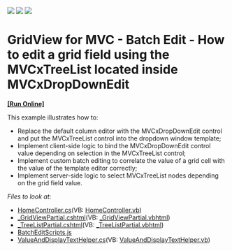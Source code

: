 <!-- default badges list -->
![](https://img.shields.io/endpoint?url=https://codecentral.devexpress.com/api/v1/VersionRange/254660929/19.2.6%2B)
[![](https://img.shields.io/badge/Open_in_DevExpress_Support_Center-FF7200?style=flat-square&logo=DevExpress&logoColor=white)](https://supportcenter.devexpress.com/ticket/details/T879467)
[![](https://img.shields.io/badge/📖_How_to_use_DevExpress_Examples-e9f6fc?style=flat-square)](https://docs.devexpress.com/GeneralInformation/403183)
<!-- default badges end -->
# GridView for MVC - Batch Edit - How to edit a grid field using the MVCxTreeList located inside MVCxDropDownEdit
<!-- run online -->
**[[Run Online]](https://codecentral.devexpress.com/254660929/)**
<!-- run online end -->

This example illustrates how to:
- Replace the default column editor with the MVCxDropDownEdit control and put the MVCxTreeList control into the dropdown window template;
- Implement client-side logic to bind the MVCxDropDownEdit control value depending on selection in the MVCxTreeList control;
- Implement custom batch editing to correlate the value of a grid cell with the value of the template editor correctly;
- Implement server-side logic to select MVCxTreeList nodes depending on the grid field value.


<!-- default file list --> 
*Files to look at*:

* [HomeController.cs](./CS/WebApplication1/Controllers/HomeController.cs)(VB: [HomeController.vb](./VB/WebApplication1/Controllers/HomeController.vb))
* [_GridViewPartial.cshtml](./CS/WebApplication1/Views/Home/_GridViewPartial.cshtml)(VB: [_GridViewPartial.vbhtml](./VB/WebApplication1/Views/Home/_GridViewPartial.vbhtml))
* [_TreeListPartial.cshtml](./CS/WebApplication1/Views/Home/_TreeListPartial.cshtml)(VB: [_TreeListPartial.vbhtml](./VB/WebApplication1/Views/Home/_TreeListPartial.vbhtml))
* [BatchEditScripts.js](./CS/WebApplication1/Scripts/CustomScripts/BatchEditScripts.js)
* [ValueAndDisplayTextHelper.cs](./CS/WebApplication1/Code/ValueAndDisplayTextHelper.cs)(VB: [ValueAndDisplayTextHelper.vb](./VB/WebApplication1/Code/ValueAndDisplayTextHelper.vb))

<!-- default file list end -->
